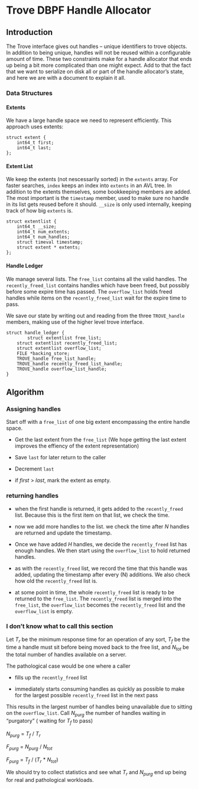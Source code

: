 # Trove DBPF Handle Allocator

## Introduction

The Trove interface gives out handles – unique identifiers to trove
objects. In addition to being unique, handles will not be reused within
a configurable amount of time. These two constraints make for a handle
allocator that ends up being a bit more complicated than one might
expect. Add to that the fact that we want to serialize on disk all or
part of the handle allocator’s state, and here we are with a document to
explain it all.

### Data Structures

#### Extents

We have a large handle space we need to represent efficiently. This
approach uses extents:

    struct extent {
        int64_t first;
        int64_t last;
    };

#### Extent List

We keep the extents (not nescessarily sorted) in the `extents` array.
For faster searches, `index` keeps an index into `extents` in an AVL
tree. In addition to the extents themselves, some bookkeeping members
are added. The most important is the `timestamp` member, used to make
sure no handle in its list gets reused before it should. `__size` is
only used internally, keeping track of how big `extents` is.

    struct extentlist {
        int64_t __size;
        int64_t num_extents;
        int64_t num_handles;
        struct timeval timestamp;
        struct extent * extents;
    };

#### Handle Ledger

We manage several lists. The `free_list` contains all the valid handles.
The `recently_freed_list` contains handles which have been freed, but
possibly before some expire time has passed. The `overflow_list` holds
freed handles while items on the `recently_freed_list` wait for the
expire time to pass.

We save our state by writing out and reading from the three
`TROVE_handle` members, making use of the higher level trove interface.

    struct handle_ledger {
            struct extentlist free_list;
        struct extentlist recently_freed_list;
        struct extentlist overflow_list;
        FILE *backing_store;
        TROVE_handle free_list_handle;
        TROVE_handle recently_freed_list_handle;
        TROVE_handle overflow_list_handle;
    }

## Algorithm

### Assigning handles

Start off with a `free_list` of one big extent encompassing the entire
handle space.

  - Get the last extent from the `free_list` (We hope getting the last
    extent improves the effiency of the extent representation)

  - Save `last` for later return to the caller

  - Decrement `last`

  - if *first* > *last*, mark the extent as empty.

### returning handles

  - when the first handle is returned, it gets added to the
    `recently_freed` list. Because this is the first item on that list,
    we check the time.

  - now we add more handles to the list. we check the time after *N*
    handles are returned and update the timestamp.

  - Once we have added *H* handles, we decide the `recently_freed`
    list has enough handles. We then start using the `overflow_list` to
    hold returned handles.

  - as with the `recently_freed` list, we record the time that this
    handle was added, updating the timestamp after every \(N\)
    additions. We also check how old the `recently_freed` list is.

  - at some point in time, the whole `recently_freed` list is ready to
    be returned to the `free_list`. The `recently_freed` list is merged
    into the `free_list`, the `overflow_list` becomes the
    `recently_freed` list and the `overflow_list` is empty.

### I don’t know what to call this section

Let *T<sub>r</sub>* be the minimum response time for an operation of any sort,
*T<sub>f</sub>* be the time a handle must sit before being moved back to the
free list, and *N<sub>tot</sub>* be the total number of handles available on a
server.

The pathological case would be one where a caller

  - fills up the `recently_freed` list

  - immediately starts consuming handles as quickly as possible to make
    for the largest possible `recently_freed` list in the next pass

This results in the largest number of handles being unavailable due to
sitting on the `overflow_list`. Call *N<sub>purg</sub>* the number of handles
waiting in “purgatory” ( waiting for *T<sub>f</sub>* to pass)

*N<sub>purg</sub>* = *T<sub>f</sub>* / *T<sub>r</sub>*

*F<sub>purg</sub>* = *N<sub>purg</sub>* / *N<sub>tot</sub>*

*F<sub>purg</sub>* = *T<sub>f</sub>* / (*T<sub>r</sub>* * *N<sub>tot</sub>*)

We should try to collect statistics and see what *T<sub>r</sub>* and
*N<sub>purg</sub>* end up being for real and pathological workloads.
